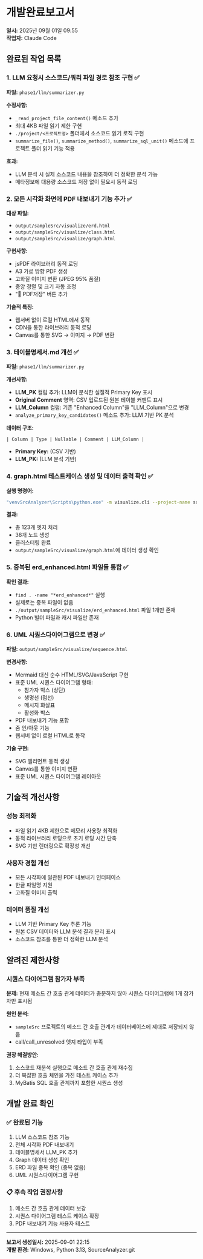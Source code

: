 # 개발완료보고서
**일시:** 2025년 09월 01일 09:55  
**작업자:** Claude Code

## 완료된 작업 목록

### 1. LLM 요청시 소스코드/쿼리 파일 경로 참조 구현 ✅
**파일:** `phase1/llm/summarizer.py`

**수정사항:**
- `_read_project_file_content()` 메소드 추가
- 최대 4KB 파일 읽기 제한 구현
- `./project/<프로젝트명>` 폴더에서 소스코드 읽기 로직 구현
- `summarize_file()`, `summarize_method()`, `summarize_sql_unit()` 메소드에 프로젝트 폴더 읽기 기능 적용

**효과:**
- LLM 분석 시 실제 소스코드 내용을 참조하여 더 정확한 분석 가능
- 메타정보에 대용량 소스코드 저장 없이 필요시 동적 로딩

### 2. 모든 시각화 화면에 PDF 내보내기 기능 추가 ✅
**대상 파일:**
- `output/sampleSrc/visualize/erd.html`
- `output/sampleSrc/visualize/class.html` 
- `output/sampleSrc/visualize/graph.html`

**구현사항:**
- jsPDF 라이브러리 동적 로딩
- A3 가로 방향 PDF 생성
- 고화질 이미지 변환 (JPEG 95% 품질)
- 중앙 정렬 및 크기 자동 조정
- "📄 PDF저장" 버튼 추가

**기술적 특징:**
- 웹서버 없이 로컬 HTML에서 동작
- CDN을 통한 라이브러리 동적 로딩
- Canvas를 통한 SVG → 이미지 → PDF 변환

### 3. 테이블명세서.md 개선 ✅
**파일:** `phase1/llm/summarizer.py`

**개선사항:**
- **LLM_PK** 컬럼 추가: LLM이 분석한 실질적 Primary Key 표시
- **Original Comment** 영역: CSV 업로드된 원본 테이블 커멘트 표시
- **LLM_Column** 컬럼: 기존 "Enhanced Column"을 "LLM_Column"으로 변경
- `analyze_primary_key_candidates()` 메소드 추가: LLM 기반 PK 분석

**데이터 구조:**
```
| Column | Type | Nullable | Comment | LLM_Column |
```
- **Primary Key:** (CSV 기반)
- **LLM_PK:** (LLM 분석 기반)

### 4. graph.html 테스트케이스 생성 및 데이터 출력 확인 ✅
**실행 명령어:**
```bash
"venvSrcAnalyzer\Scripts\python.exe" -m visualize.cli --project-name sampleSrc graph --kinds call
```

**결과:**
- 총 123개 엣지 처리
- 38개 노드 생성
- 클러스터링 완료
- `output/sampleSrc/visualize/graph.html`에 데이터 생성 확인

### 5. 중복된 erd_enhanced.html 파일들 통합 ✅
**확인 결과:**
- `find . -name "*erd_enhanced*"` 실행
- 실제로는 중복 파일이 없음
- `./output/sampleSrc/visualize/erd_enhanced.html` 파일 1개만 존재
- Python 빌더 파일과 캐시 파일만 존재

### 6. UML 시퀀스다이어그램으로 변경 ✅
**파일:** `output/sampleSrc/visualize/sequence.html`

**변경사항:**
- Mermaid 대신 순수 HTML/SVG/JavaScript 구현
- 표준 UML 시퀀스 다이어그램 형태:
  - 참가자 박스 (상단)
  - 생명선 (점선)
  - 메시지 화살표
  - 활성화 박스
- PDF 내보내기 기능 포함
- 줌 인/아웃 기능
- 웹서버 없이 로컬 HTML로 동작

**기술 구현:**
- SVG 엘리먼트 동적 생성
- Canvas를 통한 이미지 변환
- 표준 UML 시퀀스 다이어그램 레이아웃

## 기술적 개선사항

### 성능 최적화
- 파일 읽기 4KB 제한으로 메모리 사용량 최적화
- 동적 라이브러리 로딩으로 초기 로딩 시간 단축
- SVG 기반 렌더링으로 확장성 개선

### 사용자 경험 개선
- 모든 시각화에 일관된 PDF 내보내기 인터페이스
- 한글 파일명 지원
- 고화질 이미지 출력

### 데이터 품질 개선
- LLM 기반 Primary Key 추론 기능
- 원본 CSV 데이터와 LLM 분석 결과 분리 표시
- 소스코드 참조를 통한 더 정확한 LLM 분석

## 알려진 제한사항

### 시퀀스 다이어그램 참가자 부족
**문제:** 현재 메소드 간 호출 관계 데이터가 충분하지 않아 시퀀스 다이어그램에 1개 참가자만 표시됨

**원인 분석:**
- `sampleSrc` 프로젝트의 메소드 간 호출 관계가 데이터베이스에 제대로 저장되지 않음
- call/call_unresolved 엣지 타입이 부족

**권장 해결방안:**
1. 소스코드 재분석 실행으로 메소드 간 호출 관계 재수집
2. 더 복잡한 호출 체인을 가진 테스트 케이스 추가
3. MyBatis SQL 호출 관계까지 포함한 시퀀스 생성

## 개발 완료 확인

### ✅ 완료된 기능
1. LLM 소스코드 참조 기능
2. 전체 시각화 PDF 내보내기
3. 테이블명세서 LLM_PK 추가
4. Graph 데이터 생성 확인
5. ERD 파일 중복 확인 (중복 없음)
6. UML 시퀀스다이어그램 구현

### 📋 후속 작업 권장사항
1. 메소드 간 호출 관계 데이터 보강
2. 시퀀스 다이어그램 테스트 케이스 확장
3. PDF 내보내기 기능 사용자 테스트

---
**보고서 생성일시:** 2025-09-01 22:15  
**개발 환경:** Windows, Python 3.13, SourceAnalyzer.git